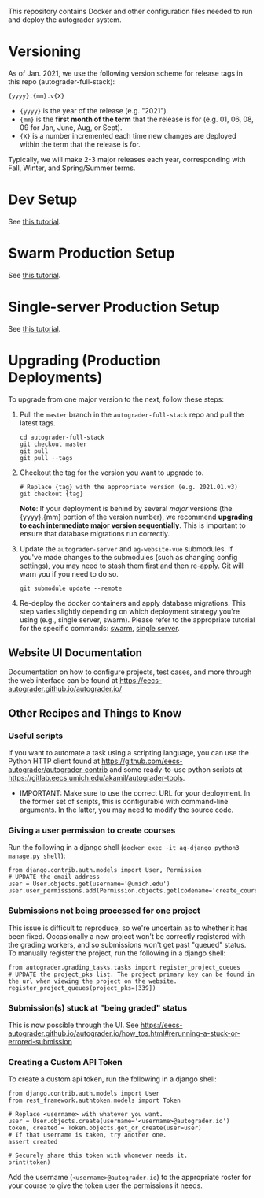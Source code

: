 This repository contains Docker and other configuration files needed to run and deploy the autograder system.

# Versioning
As of Jan. 2021, we use the following version scheme for release tags in this repo (autograder-full-stack):
```
{yyyy}.{mm}.v{X}
```
- `{yyyy}` is the year of the release (e.g. "2021").
- `{mm}` is the **first month of the term** that the release is for (e.g. 01, 06, 08, 09 for Jan, June, Aug, or Sept).
- `{X}` is a number incremented each time new changes are deployed within the term
  that the release is for.

Typically, we will make 2-3 major releases each year, corresponding with Fall, Winter, and Spring/Summer terms.

# Dev Setup
See [this tutorial](./docs/development_setup.md).

# Swarm Production Setup
See [this tutorial](./docs/swarm_deployment.md).

# Single-server Production Setup
See [this tutorial](./docs/production_non_swarm_setup.md).

# Upgrading (Production Deployments)
To upgrade from one major version to the next, follow these steps:

1. Pull the `master` branch in the `autograder-full-stack` repo and pull the latest tags.
    ```
    cd autograder-full-stack
    git checkout master
    git pull
    git pull --tags
    ```

2. Checkout the tag for the version you want to upgrade to.
    ```
    # Replace {tag} with the appropriate version (e.g. 2021.01.v3)
    git checkout {tag}
    ```
    **Note**: If your deployment is behind by several _major_ versions (the {yyyy}.{mm} portion of the version number), we recommend **upgrading to each intermediate major version sequentially**. This is important to ensure that database migrations run correctly.

3. Update the `autograder-server` and `ag-website-vue` submodules. If you've made changes to the submodules (such as changing config settings), you may need to stash them first and then re-apply. Git will warn you if you need to do so.
    ```
    git submodule update --remote
    ```

4. Re-deploy the docker containers and apply database migrations. This step varies slightly depending on which deployment strategy you're using (e.g., single server, swarm). Please refer to the appropriate tutorial for the specific commands: [swarm](./docs/swarm_deployment.md),
[single server](./docs/production_non_swarm_setup.md).

## Website UI Documentation
Documentation on how to configure projects, test cases, and more through the web interface can be found at
https://eecs-autograder.github.io/autograder.io/

## Other Recipes and Things to Know
### Useful scripts
If you want to automate a task using a scripting language, you can use the Python HTTP client found at 
https://github.com/eecs-autograder/autograder-contrib and some ready-to-use python scripts at https://gitlab.eecs.umich.edu/akamil/autograder-tools.
  * IMPORTANT: Make sure to use the correct URL for your deployment. In the former set of scripts, this is configurable with command-line arguments. In the latter, you may need to modify the source code.

### Giving a user permission to create courses
Run the following in a django shell (`docker exec -it ag-django python3 manage.py shell`):
```
from django.contrib.auth.models import User, Permission
# UPDATE the email address
user = User.objects.get(username='@umich.edu')
user.user_permissions.add(Permission.objects.get(codename='create_course'))
```

### Submissions not being processed for one project
This issue is difficult to reproduce, so we're uncertain as to whether it has been fixed. Occasionally a new project won't be correctly registered with the grading workers, and so submissions won't get past "queued" status. To manually register the project, run the following in a django shell:
```
from autograder.grading_tasks.tasks import register_project_queues
# UPDATE the project_pks list. The project primary key can be found in the url when viewing the project on the website.
register_project_queues(project_pks=[339])
```

### Submission(s) stuck at "being graded" status
This is now possible through the UI.
See https://eecs-autograder.github.io/autograder.io/how_tos.html#rerunning-a-stuck-or-errored-submission

### Creating a Custom API Token
To create a custom api token, run the following in a django shell:
```
from django.contrib.auth.models import User
from rest_framework.authtoken.models import Token

# Replace <username> with whatever you want.
user = User.objects.create(username='<username>@autograder.io')
token, created = Token.objects.get_or_create(user=user)
# If that username is taken, try another one.
assert created

# Securely share this token with whomever needs it.
print(token)
```

Add the username (`<username>@autograder.io`) to the appropriate roster for your course to give the token user the permissions it needs.

